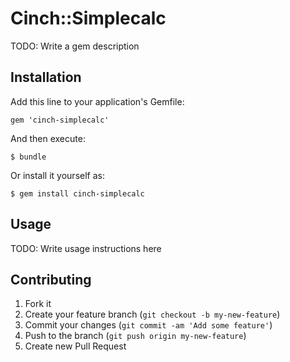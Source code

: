 # Cinch::Simplecalc

TODO: Write a gem description

## Installation

Add this line to your application's Gemfile:

    gem 'cinch-simplecalc'

And then execute:

    $ bundle

Or install it yourself as:

    $ gem install cinch-simplecalc

## Usage

TODO: Write usage instructions here

## Contributing

1. Fork it
2. Create your feature branch (`git checkout -b my-new-feature`)
3. Commit your changes (`git commit -am 'Add some feature'`)
4. Push to the branch (`git push origin my-new-feature`)
5. Create new Pull Request
